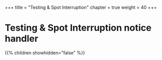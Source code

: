 +++
title = "Testing & Spot Interruption"
chapter = true
weight = 40
+++

# Testing & Spot Interruption notice handler

{{% children showhidden="false" %}}
